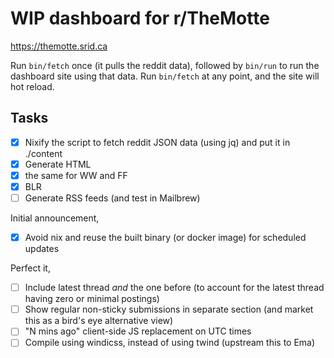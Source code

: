 # WIP dashboard for r/TheMotte

https://themotte.srid.ca

Run `bin/fetch` once (it pulls the reddit data), followed by `bin/run` to run the dashboard site using that data. Run `bin/fetch` at any point, and the site will hot reload.

## Tasks

- [x] Nixify the script to fetch reddit JSON data (using jq) and put it in ./content
- [x] Generate HTML
- [x] the same for WW and FF
- [x] BLR
- [ ] Generate RSS feeds (and test in Mailbrew)

Initial announcement,

- [x] Avoid nix and reuse the built binary (or docker image) for scheduled updates

Perfect it,

- [ ] Include latest thread *and* the one before (to account for the latest thread having zero or minimal postings)
- [ ] Show regular non-sticky submissions in separate section (and market this as a bird's eye alternative view)
- [ ] "N mins ago" client-side JS replacement on UTC times
- [ ] Compile using windicss, instead of using twind (upstream this to Ema)